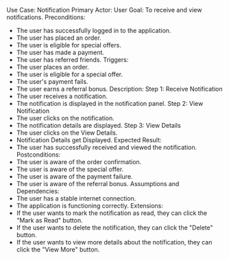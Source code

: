 Use Case: Notification
Primary Actor: User
Goal: To receive and view notifications.
Preconditions:
- The user has successfully logged in to the application.
- The user has placed an order.
- The user is eligible for special offers.
- The user has made a payment.
- The user has referred friends.
Triggers:
- The user places an order.
- The user is eligible for a special offer.
- The user's payment fails.
- The user earns a referral bonus.
Description:
Step 1: Receive Notification
- The user receives a notification.
- The notification is displayed in the notification panel.
Step 2: View Notification
- The user clicks on the notification.
- The notification details are displayed.
Step 3: View Details
- The user clicks on the View Details.
- Notification Details get Displayed.
Expected Result:
- The user has successfully received and viewed the notification.
Postconditions:
- The user is aware of the order confirmation.
- The user is aware of the special offer.
- The user is aware of the payment failure.
- The user is aware of the referral bonus.
Assumptions and Dependencies:
- The user has a stable internet connection.
- The application is functioning correctly.
Extensions:
- If the user wants to mark the notification as read, they can click the "Mark as Read" button.
- If the user wants to delete the notification, they can click the "Delete" button.
- If the user wants to view more details about the notification, they can click the "View More" button.
